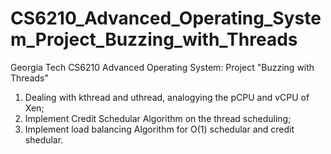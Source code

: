 # CS6210_Advanced_Operating_System_Project_Buzzing_with_Threads
Georgia Tech CS6210 Advanced Operating System: Project "Buzzing with Threads"
1. Dealing with kthread and uthread, analogying the pCPU and vCPU of Xen;
2. Implement Credit Schedular Algorithm on the thread scheduling;
3. Implement load balancing Algorithm for O(1) schedular and credit shedular. 
